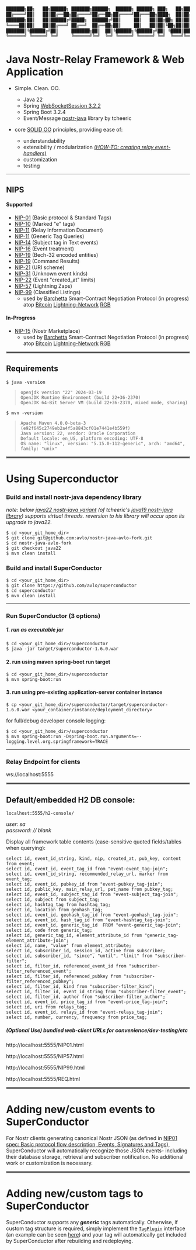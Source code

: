 ```java
███████╗██╗   ██╗██████╗ ███████╗██████╗  ██████╗ ██████╗ ███╗   ██╗██████╗ ██╗   ██╗ ██████╗████████╗ ██████╗ ██████╗
██╔════╝██║   ██║██╔══██╗██╔════╝██╔══██╗██╔════╝██╔═══██╗████╗  ██║██╔══██╗██║   ██║██╔════╝╚══██╔══╝██╔═══██╗██╔══██╗
███████╗██║   ██║██████╔╝█████╗  ██████╔╝██║     ██║   ██║██╔██╗ ██║██║  ██║██║   ██║██║        ██║   ██║   ██║██████╔╝
╚════██║██║   ██║██╔═══╝ ██╔══╝  ██╔══██╗██║     ██║   ██║██║╚██╗██║██║  ██║██║   ██║██║        ██║   ██║   ██║██╔══██╗
███████║╚██████╔╝██║     ███████╗██║  ██║╚██████╗╚██████╔╝██║ ╚████║██████╔╝╚██████╔╝╚██████╗   ██║   ╚██████╔╝██║  ██║
╚══════╝ ╚═════╝ ╚═╝     ╚══════╝╚═╝  ╚═╝ ╚═════╝ ╚═════╝ ╚═╝  ╚═══╝╚═════╝  ╚═════╝  ╚═════╝   ╚═╝    ╚═════╝ ╚═╝  ╚═╝
```
# Java Nostr-Relay Framework & Web Application
- Simple.  Clean.  OO.
  - Java 22
  - Spring [WebSocketSession 3.2.2](https://docs.spring.io/spring-session/reference/guides/boot-websocket.html)
  - Spring Boot 3.2.4
  - Event/Message [nostr-java](https://github.com/tcheeric/nostr-java) library by tcheeric
    
- core [SOLID OO](https://www.digitalocean.com/community/conceptual-articles/s-o-l-i-d-the-first-five-principles-of-object-oriented-design) principles, providing ease of:
  - understandability
  - extensibility / modularization [(_HOW-TO: creating relay event-handlers_)](#adding-newcustom-events-to-superconductor)
  - customization
  - testing

----
## NIPS
  #### Supported
  - [NIP-01](https://nostr-nips.com/nip-01) (Basic protocol & Standard Tags)
  - [NIP-10](https://nostr-nips.com/nip-10) (Marked "e" tags)
  - [NIP-11](https://nostr-nips.com/nip-75) (Relay Information Document)
  - [NIP-11](https://nostr-nips.com/nip-12) (Generic Tag Queries)
  - [NIP-14](https://nostr-nips.com/nip-14) (Subject tag in Text events)
  - [NIP-16](https://nostr-nips.com/nip-16) (Event treatment)
  - [NIP-19](https://nostr-nips.com/nip-19) (Bech-32 encoded entities)
  - [NIP-19](https://nostr-nips.com/nip-20) (Command Results)
  - [NIP-21](https://nostr-nips.com/nip-21) (URI scheme)
  - [NIP-31](https://nostr-nips.com/nip-31) (Unknown event kinds)
  - [NIP-22](https://nostr-nips.com/nip-22) (Event "created_at" limits)
  - [NIP-57](https://nostr-nips.com/nip-57) (Lightning Zaps)
  - [NIP-99](https://nostr-nips.com/nip-99) (Classified Listings)
    - used by [Barchetta](https://github.com/avlo/barchetta) Smart-Contract Negotiation Protocol (in progress) atop [Bitcoin](https://en.wikipedia.org/wiki/Bitcoin) [Lightning-Network](https://en.wikipedia.org/wiki/Lightning_Network) [RGB](https://rgb.tech/)

  #### In-Progress
  - [NIP-15](https://nostr-nips.com/nip-15) (Nostr Marketplace)
    - used by [Barchetta](https://github.com/avlo/barchetta) Smart-Contract Negotiation Protocol (in progress) atop [Bitcoin](https://en.wikipedia.org/wiki/Bitcoin) [Lightning-Network](https://en.wikipedia.org/wiki/Lightning_Network) [RGB](https://rgb.tech/)

<hr style="border:2px solid grey">

## Requirements

    $ java -version

>     openjdk version "22" 2024-03-19
>     OpenJDK Runtime Environment (build 22+36-2370)
>     OpenJDK 64-Bit Server VM (build 22+36-2370, mixed mode, sharing)

    $ mvn -version
>     Apache Maven 4.0.0-beta-3 (e92f645c2749eb2a4f5a8843cf01e7441e4b559f)
>     Java version: 22, vendor: Oracle Corporation
>     Default locale: en_US, platform encoding: UTF-8
>     OS name: "linux", version: "5.15.0-112-generic", arch: "amd64", family: "unix"

<hr style="border:2px solid grey">

# Using Superconductor
### Build and install nostr-java dependency library
_note: below [java22 nostr-java variant](https://github.com/avlo/nostr-java-avlo-fork/tree/java22) (of tcheeric's [java19 nostr-java library](https://github.com/tcheeric/nostr-java)) supports virtual threads.  reversion to his library will occur upon its upgrade to java22._  

    $ cd <your_git_home_dir>
    $ git clone git@github.com:avlo/nostr-java-avlo-fork.git
    $ cd nostr-java-avlo-fork
    $ git checkout java22
    $ mvn clean install

### Build and install SuperConductor

    $ cd <your_git_home_dir>
    $ git clone https://github.com/avlo/superconductor
    $ cd superconductor
    $ mvn clean install

----

### Run SuperConductor (3 options)
##### 1.  run as executable jar


    $ cd <your_git_home_dir>/superconductor
    $ java -jar target/superconductor-1.6.0.war

#### 2.  run using maven spring-boot run target


    $ cd <your_git_home_dir>/superconductor
    $ mvn spring-boot:run 


#### 3.  run using pre-existing application-server container instance


    $ cp <your_git_home_dir>/superconductor/target/superconductor-1.6.0.war <your_container/instance/deployment_directory>
 
for full/debug developer console logging:

    $ cd <your_git_home_dir>/superconductor
    $ mvn spring-boot:run -Dspring-boot.run.arguments=--logging.level.org.springframework=TRACE

----

### Relay Endpoint for clients

  ws://localhost:5555

<hr style="border:2px solid grey">

## Default/embedded H2 DB console: ##

    localhost:5555/h2-console/

*user: sa*  
*password: // blank* 

Display all framework table contents (case-sensitive quoted fields/tables when querying):

	select id, event_id_string, kind, nip, created_at, pub_key, content from event;
	select id, event_id, event_tag_id from "event-event_tag-join";
	select id, event_id_string, recommended_relay_url, marker from event_tag;
	select id, event_id, pubkey_id from "event-pubkey_tag-join";
	select id, public_key, main_relay_url, pet_name from pubkey_tag;
	select id, event_id, subject_tag_id from "event-subject_tag-join";
	select id, subject from subject_tag;
	select id, hashtag_tag from hashtag_tag;
	select id, location from geohash_tag;
	select id, event_id, geohash_tag_id from "event-geohash_tag-join";
	select id, event_id, hash_tag_id from "event-hashtag_tag-join";
	select id, event_id, generic_tag_id  FROM "event-generic_tag-join";
	select id, code from generic_tag;
	select id, generic_tag_id, element_attribute_id from "generic_tag-element_attribute-join";
	select id, name, "value" from element_attribute;
	select id, subscriber_id, session_id, active from subscriber;
	select id, subscriber_id, "since", "until", "limit" from "subscriber-filter";
	select id, filter_id, referenced_event_id from "subscriber-filter_referenced_event";
	select id, filter_id, referenced_pubkey from "subscriber-filter_referenced_pubkey";
	select id, filter_id, kind from "subscriber-filter_kind";
	select id, filter_id, event_id_string from "subscriber-filter_event";
	select id, filter_id, author from "subscriber-filter_author";
	select id, event_id, price_tag_id from "event-price_tag-join";
	select id, uri from relays_tag;
	select id, event_id, relays_id from "event-relays_tag-join";
	select id, number, currency, frequency from price_tag;
 
##### (Optional Use) bundled web-client URLs for convenience/dev-testing/etc

  http://localhost:5555/NIP01.html

  http://localhost:5555/NIP57.html

  http://localhost:5555/NIP99.html

  http://localhost:5555/REQ.html
<br>
<hr style="border:2px solid grey">

# Adding new/custom events to SuperConductor

For Nostr clients generating canonical Nostr JSON (as defined in [NIP01 spec: Basic protocol flow description, Events, Signatures and Tags](https://nostr-nips.com/nip-01)), SuperConductor will automatically recognize those JSON events- including their database storage, retrieval and subscriber notification.  No additional work or customization is necessary.
<br>
<hr style="border:2px solid grey">

# Adding new/custom tags to SuperConductor

SuperConductor supports any _**generic**_ tags automatically.  Otherwise, if custom tag structure is required, simply implement the [`TagPlugin`](https://github.com/avlo/superconductor/blob/master/src/main/java/com/prosilion/superconductor/dto/TagPlugin.java) interface (an example can be seen [here](https://github.com/avlo/superconductor/blob/master/src/main/java/com/prosilion/superconductor/dto/EventTagPlugin.java)) and your tag will automatically get included by SuperConductor after rebuilding and redeploying.

